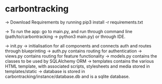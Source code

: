 # carbontracking

-> Download Requirements by running pip3 install -r requirements.txt

-> To run the app: go to main.py, and run through command line (path/to/carbontracking -> python3 main.py)
    or through IDE.

-> init.py -> initialisation for all components and connects auth and routes through blueprinting
-> auth.py contains routing for authentication
-> views.py contains routing for feature functionality
-> models.py contains the classes to be used by SQLAlchemy ORM
-> templates contains the various HTML template, with associated scripts, stylesheets and media stored in templates/static
-> database is stored in carbontracking/instance/database.db and is a sqlite database.
